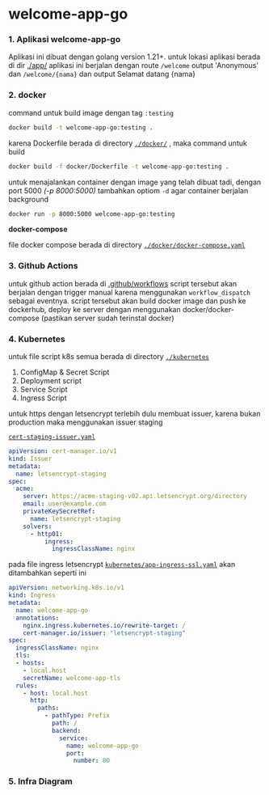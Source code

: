 # welcome-app-go

### 1. Aplikasi welcome-app-go

Aplikasi ini dibuat dengan golang version 1.21+. untuk lokasi aplikasi berada di dir [./app/](./app/) aplikasi ini berjalan dengan route `/welcome` output 'Anonymous' dan `/welcome/{nama}` dan output Selamat datang {nama}

### 2. docker 
command untuk build image dengan tag `:testing`

``` sh
docker build -t welcome-app-go:testing .
```
karena Dockerfile berada di directory [`./docker/`](./docker/) , maka command untuk build
``` sh
docker build -f docker/Dockerfile -t welcome-app-go:testing .
```
untuk menajalankan container dengan image yang telah dibuat tadi, dengan port 5000 _(-p 8000:5000)_ tambahkan optiom `-d` agar container berjalan background
``` sh
docker run -p 8000:5000 welcome-app-go:testing
```
**docker-compose**

file docker compose berada di directory [`./docker/docker-compose.yaml`](./docker/docker-compose.yaml)

### 3. Github Actions
untuk github action berada di [.github/workflows](.github/workflows)
script tersebut akan berjalan dengan trigger manual karena menggunakan `workflow_dispatch` sebagai eventnya. script tersebut akan build docker image dan push ke dockerhub, deploy ke server dengan menggunakan docker/docker-compose (pastikan server sudah terinstal docker)

### 4. Kubernetes
untuk file script k8s semua berada di directory [`./kubernetes`](./kubernetes/)

1. ConfigMap &amp; Secret Script 
2. Deployment script
3. Service Script
4. Ingress Script

untuk https dengan letsencrypt terlebih dulu membuat issuer, karena bukan production maka menggunakan issuer staging

[`cert-staging-issuer.yaml`](./kubernetes/cert-staging-issuer.yaml)

```yaml
apiVersion: cert-manager.io/v1
kind: Issuer
metadata:
  name: letsencrypt-staging
spec:
  acme:
    server: https://acme-staging-v02.api.letsencrypt.org/directory
    email: user@example.com
    privateKeySecretRef:
      name: letsencrypt-staging
    solvers:
      - http01:
          ingress:
            ingressClassName: nginx
```
pada file ingress letsencrypt [`kubernetes/app-ingress-ssl.yaml`](./kubernetes/app-ingress-ssl.yaml) akan ditambahkan seperti ini
```yaml
apiVersion: networking.k8s.io/v1
kind: Ingress
metadata:
  name: welcome-app-go
  annotations:
    nginx.ingress.kubernetes.io/rewrite-target: /
    cert-manager.io/issuer: "letsencrypt-staging"
spec:
  ingressClassName: nginx
  tls:
  - hosts:
    - local.host
    secretName: welcome-app-tls
  rules:
    - host: local.host
      http:
        paths:
          - pathType: Prefix
            path: /
            backend:
              service:
                name: welcome-app-go
                port:
                  number: 80
```


### 5. Infra Diagram
